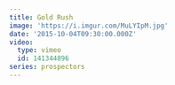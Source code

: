 ```yaml
---
title: Gold Rush
image: 'https://i.imgur.com/MuLYIpM.jpg'
date: '2015-10-04T09:30:00.000Z'
video:
  type: vimeo
  id: 141344896
series: prospectors
---
```



